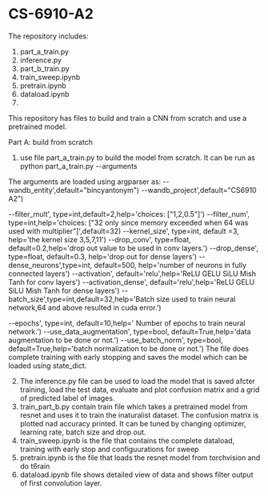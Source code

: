 # CS-6910-A2

The repository includes:

1. part_a_train.py
2. inference.py
3. part_b_train.py
4. train_sweep.ipynb
5. pretrain.ipynb
6. dataload.ipynb
7. 

This repository has files to build and train a CNN from scratch and use a pretrained model.


Part A: build from scratch
1. use file part_a_train.py to build the model from scratch.
It can be run as python part_a_train.py --arguments

The arguments are loaded using argparser as:
    --wandb_entity',default="bincyantonym")
    --wandb_project',default="CS6910 A2")
   
  --filter_mult', type=int,default=2,help='choices: ["1,2,0.5"]')
  --filter_num', type=int,help='choices: ["32 only since memory exceeded when 64 was used with multiplier"]',default=32)
    --kernel_size', type=int, default =3,
                    help='the kernel size 3,5,7,11')
    --drop_conv', type=float, default=0.2,help='drop out value to be used in conv layers.')
    --drop_dense', type=float, default=0.3, help='drop out for dense layers')
   --dense_neurons',type=int, default=500, help='number of neurons in fully connected layers')
  --activation', default='relu',help='ReLU GELU SiLU Mish Tanh for conv layers')
   --activation_dense', default='relu',help='ReLU GELU SiLU Mish Tanh for dense layers')
   --batch_size',type=int,default=32,help='Batch size used to train neural network,64 and above resulted in cuda error.')
    
--epochs', type=int, default=10,help='	Number of epochs to train neural network.')
--use_data_augmentation', type=bool, default=True,help='data augmentation to be done or not.')
    --use_batch_norm', type=bool, default=True,help='batch normalization to be done or not.')
  The file does complete training with early stopping and saves the model which can be loaded using state_dict.

  2. The inference.py file can be used to load the model that is saved afcter training, load the test data, evaluate and plot confusion matrix and a grid of predicted label of images.
  3. train_part_b.py contain train file which takes a pretrained model from resnet and uses it to train the inaturalist dataset.
     The confusion matrix is plotted nad accuracy printed. It can be tuned by changing optimizer, learning rate, batch size and drop out.
  4. train_sweep.ipynb is the file that contains the complete dataload, training with early stop and configuurations for sweep
  5. pretrain.ipynb is the file that loads the resnet model from torchvision and do t6rain
  6. dataload.ipynb file shows detailed view of data and shows filter output of first convolution layer.

  
  

  





